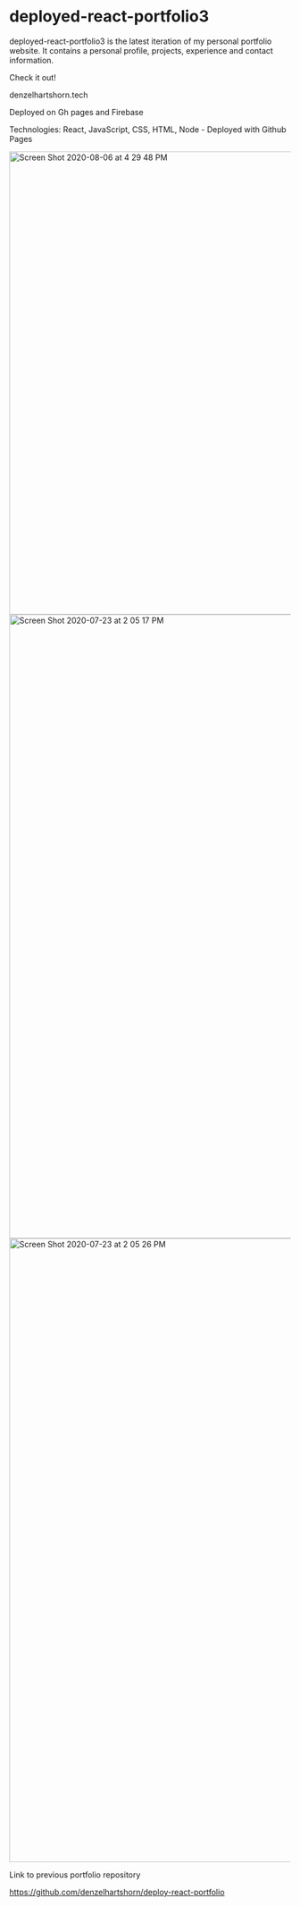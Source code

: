 # deployed-react-portfolio3

deployed-react-portfolio3 is the latest iteration of my personal portfolio website.  It contains a personal profile, projects, experience and contact information.

Check it out!

denzelhartshorn.tech

Deployed on Gh pages and Firebase

Technologies: React, JavaScript, CSS, HTML, Node - Deployed with Github Pages

<img width="829" alt="Screen Shot 2020-08-06 at 4 29 48 PM" src="https://user-images.githubusercontent.com/50594925/89592772-5113ae80-d802-11ea-8660-24a08e25aa45.png">
<img width="1117" alt="Screen Shot 2020-07-23 at 2 05 17 PM" src="https://user-images.githubusercontent.com/50594925/88338969-1122d680-ccee-11ea-80e5-0992358fd48a.png">
<img width="1117" alt="Screen Shot 2020-07-23 at 2 05 26 PM" src="https://user-images.githubusercontent.com/50594925/88338972-12540380-ccee-11ea-8e98-d34135d40a9a.png">

Link to previous portfolio repository

https://github.com/denzelhartshorn/deploy-react-portfolio
